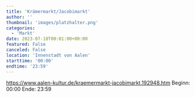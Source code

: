 ```yaml
---
title: 'Krämermarkt/Jacobimarkt'
author: ''
thumbnail: 'images/platzhalter.png'
categories:
  - 'Markt'
date: 2023-07-10T00:01:00+00:00
featured: False
canceled: False
location: 'Innenstadt von Aalen'
starttime: '00:00'
endtime: '23:59'
---
```

https://www.aalen-kultur.de/kraemermarkt-jacobimarkt.192948.htm
Beginn: 00:00
 Ende: 23:59
